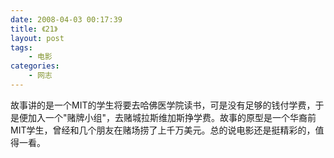 ```yaml
---
date: 2008-04-03 00:17:39
title: 《21》
layout: post
tags:
    - 电影
categories:
    - 网志
---
```

故事讲的是一个MIT的学生将要去哈佛医学院读书，可是没有足够的钱付学费，于是便加入一个"赌牌小组"，去赌城拉斯维加斯挣学费。故事的原型是一个华裔前MIT学生，曾经和几个朋友在赌场捞了上千万美元。总的说电影还是挺精彩的，值得一看。